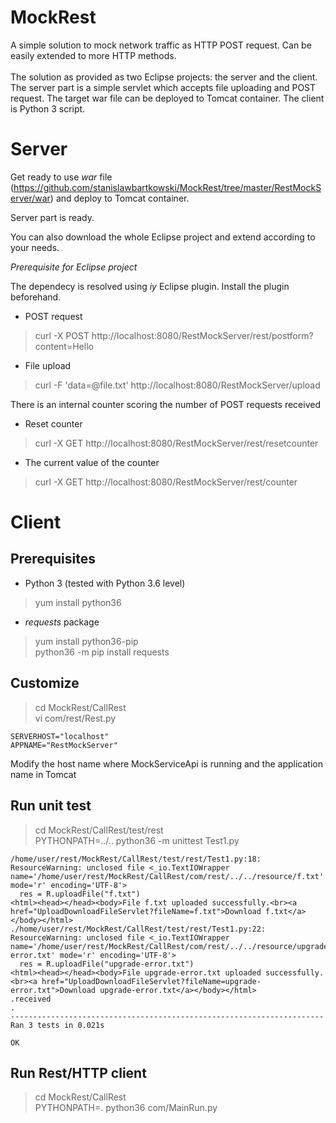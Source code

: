 # MockRest

A simple solution to mock network traffic as HTTP POST request. Can be easily extended to more HTTP methods.<br><br>
The solution as provided as two Eclipse projects: the server and the client. 
The server part is a simple servlet which accepts file uploading and POST request. The target war file can be deployed to Tomcat container.
The client is Python 3 script.

# Server
Get ready to use *war* file (https://github.com/stanislawbartkowski/MockRest/tree/master/RestMockServer/war) and deploy to Tomcat container.<p>
Server part is ready.

You can also download the whole Eclipse project and extend according to your needs.<br>

*Prerequisite for Eclipse project*<br>

The dependecy is resolved using *iy* Eclipse plugin. Install the plugin beforehand.

* POST request
> curl -X POST  http://localhost:8080/RestMockServer/rest/postform?content=Hello

* File upload
> curl -F 'data=@file.txt' http://localhost:8080/RestMockServer/upload

There is an internal counter scoring the number of POST requests received
* Reset counter
> curl -X GET  http://localhost:8080/RestMockServer/rest/resetcounter
* The current value of the counter
> curl -X GET  http://localhost:8080/RestMockServer/rest/counter

# Client
## Prerequisites
* Python 3 (tested with Python 3.6 level)<br>
> yum install python36<br>

* *requests* package
> yum install python36-pip<br>
> python36 -m pip install requests<br>

## Customize
> cd MockRest/CallRest<br>
> vi com/rest/Rest.py
```
SERVERHOST="localhost"
APPNAME="RestMockServer"
```
Modify the host name where MockServiceApi is running and the application name in Tomcat

## Run unit test
> cd MockRest/CallRest/test/rest<br>
> PYTHONPATH=../..   python36 -m unittest Test1.py 
```
/home/user/rest/MockRest/CallRest/test/rest/Test1.py:18: ResourceWarning: unclosed file <_io.TextIOWrapper name='/home/user/rest/MockRest/CallRest/com/rest/../../resource/f.txt' mode='r' encoding='UTF-8'>
  res = R.uploadFile("f.txt")
<html><head></head><body>File f.txt uploaded successfully.<br><a href="UploadDownloadFileServlet?fileName=f.txt">Download f.txt</a></body></html>
./home/user/rest/MockRest/CallRest/test/rest/Test1.py:22: ResourceWarning: unclosed file <_io.TextIOWrapper name='/home/user/rest/MockRest/CallRest/com/rest/../../resource/upgrade-error.txt' mode='r' encoding='UTF-8'>
  res = R.uploadFile("upgrade-error.txt")
<html><head></head><body>File upgrade-error.txt uploaded successfully.<br><a href="UploadDownloadFileServlet?fileName=upgrade-error.txt">Download upgrade-error.txt</a></body></html>
.received
.
----------------------------------------------------------------------
Ran 3 tests in 0.021s

OK

```
## Run Rest/HTTP client
> cd MockRest/CallRest<br>
> PYTHONPATH=. python36 com/MainRun.py<br>
